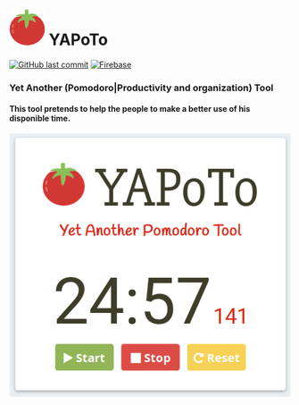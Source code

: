 # ![Tomato](https://raw.githubusercontent.com/wellingtondellamura/yapoto/master/public/images/tomato64.png) YAPoTo


[![GitHub last commit](https://img.shields.io/github/last-commit/wellingtondellamura/yapoto.svg)](https://github.com/wellingtondellamura/yapoto/blob/master/LICENSE)
[![Firebase](https://img.shields.io/badge/build%20with-Firebase-red.svg)](https://firebase.google.com)


### Yet Another (Pomodoro|Productivity and organization) Tool

#### This tool pretends to help the people to make a better use of his disponible time.

![Screen](https://raw.githubusercontent.com/wellingtondellamura/yapoto/master/public/images/screen.png)
